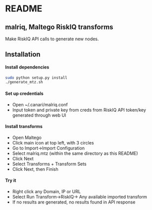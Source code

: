 # README

## malriq, Maltego RiskIQ transforms

Make RiskIQ API calls to generate new nodes.

## Installation

#### Install dependencies

````bash
sudo python setup.py install
./generate_mtz.sh
````

#### Set up credentials
* Open ~/.canari/malriq.conf
* Input token and private key from creds from RiskIQ API token/key generated through web UI

#### Install transforms
* Open Maltego
* Click main icon at top left, with 3 circles
* Go to Import->Import Configuration
* Select malriq.mtz (within the same directory as this README)
* Click Next
* Select Transforms + Transform Sets
* Click Next, then Finish

#### Try it
* Right click any Domain, IP or URL
* Select Run Transform->RiskIQ-> Any available imported transform
* If no results are generated, no results found in API response
